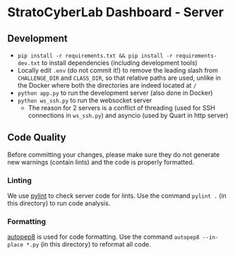 # StratoCyberLab Dashboard - Server

## Development

- `pip install -r requirements.txt && pip install -r requirements-dev.txt` to 
  install dependencies (including development tools)
- Locally edit `.env` (do not commit it!) to remove the leading slash from 
  `CHALLENGE_DIR` and `CLASS_DIR`, so that relative paths are used, unlike 
  in the Docker where both the directories are indeed located at `/`
- `python app.py` to run the development server (also done in Docker)
- `python ws_ssh.py` to run the websocket server 
  - The reason for 2 servers is a conflict of threading (used for SSH 
    connections in `ws_ssh.py`) and asyncio (used by Quart in http server)  

## Code Quality

Before committing your changes, please make sure they do not generate new 
warnings (contain lints) and the code is properly formatted.

### Linting

We use [pylint](https://pypi.org/project/pylint) to check server code for lints.
Use the command `pylint .` (in this directory) to run code analysis.

### Formatting

[autopep8](https://pypi.org/project/autopep8) is used for code formatting.
Use the command `autopep8 --in-place *.py` (in this directory) to reformat 
all code.
